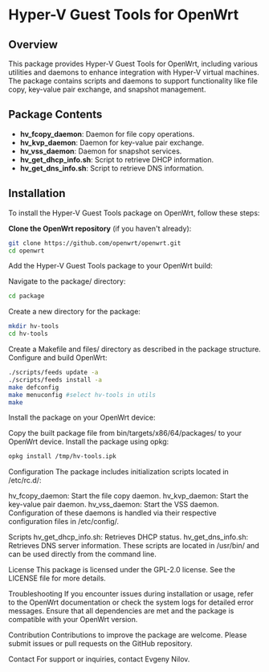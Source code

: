 # Hyper-V Guest Tools for OpenWrt

## Overview

This package provides Hyper-V Guest Tools for OpenWrt, including various utilities and daemons to enhance integration with Hyper-V virtual machines. The package contains scripts and daemons to support functionality like file copy, key-value pair exchange, and snapshot management.

## Package Contents

- **hv_fcopy_daemon**: Daemon for file copy operations.
- **hv_kvp_daemon**: Daemon for key-value pair exchange.
- **hv_vss_daemon**: Daemon for snapshot services.
- **hv_get_dhcp_info.sh**: Script to retrieve DHCP information.
- **hv_get_dns_info.sh**: Script to retrieve DNS information.

## Installation

To install the Hyper-V Guest Tools package on OpenWrt, follow these steps:

**Clone the OpenWrt repository** (if you haven't already):

```sh
git clone https://github.com/openwrt/openwrt.git
cd openwrt
```

Add the Hyper-V Guest Tools package to your OpenWrt build:

Navigate to the package/ directory:

```sh
cd package
```

Create a new directory for the package:

```sh
mkdir hv-tools
cd hv-tools
```

Create a Makefile and files/ directory as described in the package structure.
Configure and build OpenWrt:

```sh
./scripts/feeds update -a
./scripts/feeds install -a
make defconfig
make menuconfig #select hv-tools in utils
make
```

Install the package on your OpenWrt device:

Copy the built package file from bin/targets/x86/64/packages/ to your OpenWrt device.
Install the package using opkg:

```sh
opkg install /tmp/hv-tools.ipk
```

Configuration
The package includes initialization scripts located in /etc/rc.d/:

hv_fcopy_daemon: Start the file copy daemon.
hv_kvp_daemon: Start the key-value pair daemon.
hv_vss_daemon: Start the VSS daemon.
Configuration of these daemons is handled via their respective configuration files in /etc/config/.

Scripts
hv_get_dhcp_info.sh: Retrieves DHCP status.
hv_get_dns_info.sh: Retrieves DNS server information.
These scripts are located in /usr/bin/ and can be used directly from the command line.

License
This package is licensed under the GPL-2.0 license. See the LICENSE file for more details.

Troubleshooting
If you encounter issues during installation or usage, refer to the OpenWrt documentation or check the system logs for detailed error messages. Ensure that all dependencies are met and the package is compatible with your OpenWrt version.

Contribution
Contributions to improve the package are welcome. Please submit issues or pull requests on the GitHub repository.

Contact
For support or inquiries, contact Evgeny Nilov.
